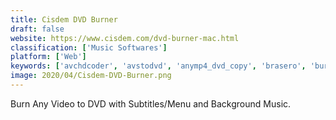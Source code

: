 ```yaml
---
title: Cisdem DVD Burner
draft: false 
website: https://www.cisdem.com/dvd-burner-mac.html
classification: ['Music Softwares']
platform: ['Web']
keywords: ['avchdcoder', 'avstodvd', 'anymp4_dvd_copy', 'brasero', 'burn', 'convertxtodvd', 'dvd_flick', 'dvd-lab', 'dvdstyler', 'devedeng', 'free_video_to_dvd_converter', 'freemake_video_converter', 'infrarecorder', 'leawo_blu-ray_creator', 'nero_burning_rom', 'nero_video', 'open_dvd_producer', 'sothink_dvd_creator', 'winx_dvd_author', 'wondershare_dvd_creator']
image: 2020/04/Cisdem-DVD-Burner.png
---
```

Burn Any Video to DVD with Subtitles/Menu and Background Music.